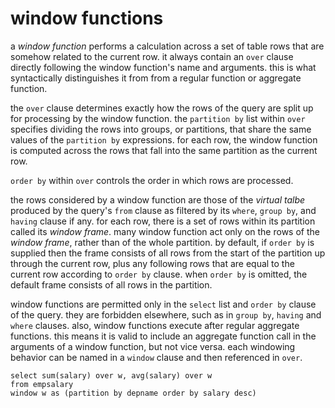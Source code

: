 # window functions

a *window function* performs a calculation across a set of table rows that are somehow related to the current row. it always contain an `over` clause directly following the window function's name and arguments. this is what syntactically distinguishes it from from a regular function or aggregate function.

the `over` clause determines exactly how the rows of the query are split up for processing by the window function. the `partition by` list within `over` specifies dividing the rows into groups, or partitions, that share the same values of the `partition by` expressions. for each row, the window function is computed across the rows that fall into the same partition as the current row.

`order by` within `over` controls the order in which rows are processed.

the rows considered by a window function are those of the *virtual talbe* produced by the query's `from` clause as filtered by its `where`, `group by`, and `having` clause if any. for each row, there is a set of rows within its partition called its *window frame*. many window function act only on the rows of the *window frame*, rather than of the whole partition. by default, if `order by` is supplied then the frame consists of all rows from the start of the partition up through the current row, plus any  following rows that are equal to the current row according to `order by` clause. when `order by` is omitted, the default frame consists of all rows in the partition.

window functions are permitted only in the `select` list and `order by` clause of the query. they are forbidden elsewhere, such as in `group by`, `having` and `where` clauses. also, window functions execute after regular aggregate functions. this means it is valid to include an aggregate function call in the arguments of a window function, but not vice versa. each windowing behavior can be named in a `window` clause and then referenced in `over`.

    select sum(salary) over w, avg(salary) over w
    from empsalary
    window w as (partition by depname order by salary desc)
